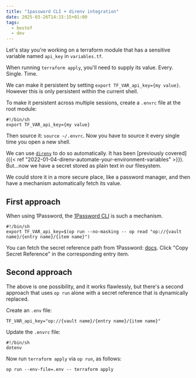 ```yaml
---
title: "1password CLI + direnv integration"
date: 2025-03-26T14:15:15+01:00
tags:
  - bestof
  - dev
---
```


Let's stay you're working on a terraform module that has a sensitive variable
named `api_key` in `variables.tf`.

When running `terraform apply`, you'll need to supply its value. Every. Single.
Time.

We can make it persistent by setting `export TF_VAR_api_key={my value}`.
However this is only persistent within the current shell.

To make it persistent across multiple sessions, create a `.envrc` file at the
root module:

```shell
#!/bin/sh
export TF_VAR_api_key={my value}
```

Then source it: `source ~/.envrc`. Now you have to source it every single time
you open a new shell.

We can use [`direnv`](http://direnv.net/) to do so automatically. It has been
[previously covered]({{< ref
"2022-01-04-direnv-automate-your-environment-variables" >}}). But...now we have
a secret stored as plain text in our filesystem.

We could store it in a more secure place, like a password manager, and then have
a mechanism automatically fetch its value.

## First approach

When using 1Password, the [1Password
CLI](https://developer.1password.com/docs/cli/) is such a mechanism.

```shell
#!/bin/sh
export TF_VAR_api_key=$(op run --no-masking -- op read "op://{vault name}/{entry name}/{item name}")
```

You can fetch the secret reference path from 1Password:
[docs](https://developer.1password.com/docs/cli/secret-references/). Click "Copy
Secret Reference" in the corresponding entry item.

## Second approach

The above is one possibility, and it works flawlessly, but there's a second
approach that uses `op run` alone with a secret reference that is dynamically
replaced.

Create an `.env` file:

```shell
TF_VAR_api_key="op://{vault name}/{entry name}/{item name}"
```

Update the `.envrc` file:

```shell
#!/bin/sh
dotenv
```

Now run `terraform apply` via `op run`, as follows:

```shell
op run --env-file=.env -- terraform apply
```
